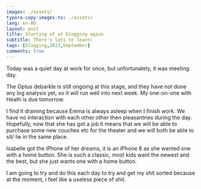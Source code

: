 ```yaml
---
images: ./assets/
typora-copy-images-to: ./assets/
lang: en-AU
layout: post
title: Starting of at blogging again
subtitle: There's lots to learn!
tags: [blogging,2023,September]
comments: true
---
```


Today was a quiet day at work for once, but unfortunately, it was meeting day.

The Optus debarkle is still ongoing at this stage, and they have not done any log analysis yet, so it will run well into next week. My one-on-one with Heath is due tomorrow.

I find it draining because Emma is always asleep when I finish work. We have no interaction with each other other then pleasantries during the day. Hopefully, now that she has got a job it means that we will be able to purchase some new couches etc for the theater and we will both be able to sit/ lie in the same place.

Isabelle got the iPhone of her dreams, it is an iPhone 8 as she wanted one with a home button. She is such a classic, most kids want the newest and the best, but she just wants one with a home button.

I am going to try and do this each day to try and get my shit sorted because at the moment, i feel like a useless piece of shit.